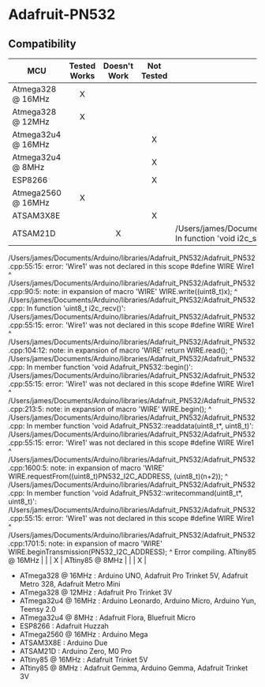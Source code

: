 # Adafruit-PN532
<!-- START COMPATIBILITY TABLE -->

## Compatibility

MCU               | Tested Works | Doesn't Work | Not Tested  | Notes
----------------- | :----------: | :----------: | :---------: | -----
Atmega328 @ 16MHz |      X       |             |            | 
Atmega328 @ 12MHz |      X       |             |            | 
Atmega32u4 @ 16MHz |             |             |     X       | 
Atmega32u4 @ 8MHz |             |             |     X       | 
ESP8266           |             |             |     X       | 
Atmega2560 @ 16MHz |      X       |             |            | 
ATSAM3X8E         |             |             |     X       | 
ATSAM21D          |             |      X       |            | /Users/james/Documents/Arduino/libraries/Adafruit_PN532/Adafruit_PN532.cpp: In function &#39;void i2c_send(uint8_t)&#39;:
/Users/james/Documents/Arduino/libraries/Adafruit_PN532/Adafruit_PN532.cpp:55:15: error: &#39;Wire1&#39; was not declared in this scope
  #define WIRE Wire1
               ^
/Users/james/Documents/Arduino/libraries/Adafruit_PN532/Adafruit_PN532.cpp:90:5: note: in expansion of macro &#39;WIRE&#39;
     WIRE.write((uint8_t)x);
     ^
/Users/james/Documents/Arduino/libraries/Adafruit_PN532/Adafruit_PN532.cpp: In function &#39;uint8_t i2c_recv()&#39;:
/Users/james/Documents/Arduino/libraries/Adafruit_PN532/Adafruit_PN532.cpp:55:15: error: &#39;Wire1&#39; was not declared in this scope
  #define WIRE Wire1
               ^
/Users/james/Documents/Arduino/libraries/Adafruit_PN532/Adafruit_PN532.cpp:104:12: note: in expansion of macro &#39;WIRE&#39;
     return WIRE.read();
            ^
/Users/james/Documents/Arduino/libraries/Adafruit_PN532/Adafruit_PN532.cpp: In member function &#39;void Adafruit_PN532::begin()&#39;:
/Users/james/Documents/Arduino/libraries/Adafruit_PN532/Adafruit_PN532.cpp:55:15: error: &#39;Wire1&#39; was not declared in this scope
  #define WIRE Wire1
               ^
/Users/james/Documents/Arduino/libraries/Adafruit_PN532/Adafruit_PN532.cpp:213:5: note: in expansion of macro &#39;WIRE&#39;
     WIRE.begin();
     ^
/Users/james/Documents/Arduino/libraries/Adafruit_PN532/Adafruit_PN532.cpp: In member function &#39;void Adafruit_PN532::readdata(uint8_t*, uint8_t)&#39;:
/Users/james/Documents/Arduino/libraries/Adafruit_PN532/Adafruit_PN532.cpp:55:15: error: &#39;Wire1&#39; was not declared in this scope
  #define WIRE Wire1
               ^
/Users/james/Documents/Arduino/libraries/Adafruit_PN532/Adafruit_PN532.cpp:1600:5: note: in expansion of macro &#39;WIRE&#39;
     WIRE.requestFrom((uint8_t)PN532_I2C_ADDRESS, (uint8_t)(n+2));
     ^
/Users/james/Documents/Arduino/libraries/Adafruit_PN532/Adafruit_PN532.cpp: In member function &#39;void Adafruit_PN532::writecommand(uint8_t*, uint8_t)&#39;:
/Users/james/Documents/Arduino/libraries/Adafruit_PN532/Adafruit_PN532.cpp:55:15: error: &#39;Wire1&#39; was not declared in this scope
  #define WIRE Wire1
               ^
/Users/james/Documents/Arduino/libraries/Adafruit_PN532/Adafruit_PN532.cpp:1701:5: note: in expansion of macro &#39;WIRE&#39;
     WIRE.beginTransmission(PN532_I2C_ADDRESS);
     ^
Error compiling.
ATtiny85 @ 16MHz  |             |             |     X       | 
ATtiny85 @ 8MHz   |             |             |     X       | 

  * ATmega328 @ 16MHz : Arduino UNO, Adafruit Pro Trinket 5V, Adafruit Metro 328, Adafruit Metro Mini
  * ATmega328 @ 12MHz : Adafruit Pro Trinket 3V
  * ATmega32u4 @ 16MHz : Arduino Leonardo, Arduino Micro, Arduino Yun, Teensy 2.0
  * ATmega32u4 @ 8MHz : Adafruit Flora, Bluefruit Micro
  * ESP8266 : Adafruit Huzzah
  * ATmega2560 @ 16MHz : Arduino Mega
  * ATSAM3X8E : Arduino Due
  * ATSAM21D : Arduino Zero, M0 Pro
  * ATtiny85 @ 16MHz : Adafruit Trinket 5V
  * ATtiny85 @ 8MHz : Adafruit Gemma, Arduino Gemma, Adafruit Trinket 3V

<!-- END COMPATIBILITY TABLE -->
